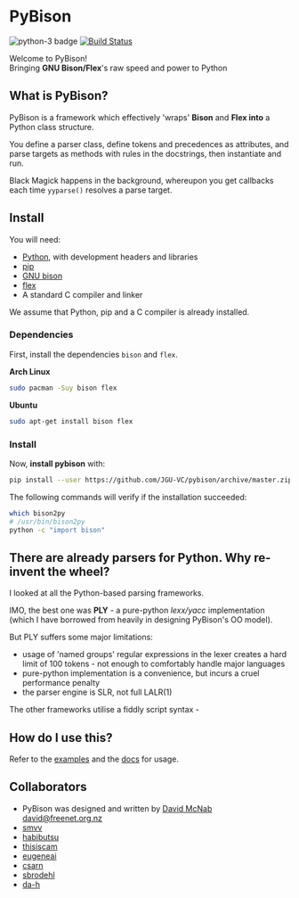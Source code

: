 # PyBison
![python-3 badge](https://img.shields.io/badge/python-3-brightgreen.svg)
[![Build Status](https://travis-ci.org/JGU-VC/pybison.svg?branch=master)](https://travis-ci.org/JGU-VC/pybison)

Welcome to PyBison!  
Bringing **GNU Bison/Flex**'s raw speed and power to Python  


## What is PyBison?
PyBison is a framework which effectively 'wraps' **Bison** and **Flex into** a Python class structure.

You define a parser class, define tokens and precedences as attributes, and parse targets as methods with rules in the docstrings,
then instantiate and run.

Black Magick happens in the background, whereupon you get callbacks each time `yyparse()` resolves a parse target.


## Install

You will need:

  - [Python](https://www.python.org/), with development headers and libraries
  - [pip](https://pypi.org/project/pip/)
  - [GNU bison](https://www.gnu.org/software/bison/)
  - [flex](https://github.com/westes/flex)
  - A standard C compiler and linker

We assume that Python, pip and a C compiler is already installed.

### Dependencies
First, install the dependencies `bison` and `flex`.

**Arch Linux**
```bash
sudo pacman -Suy bison flex
```
**Ubuntu**
```bash
sudo apt-get install bison flex
```

### Install

Now, **install pybison** with:
```bash
pip install --user https://github.com/JGU-VC/pybison/archive/master.zip
```

The following commands will verify if the installation succeeded:

```bash
which bison2py
# /usr/bin/bison2py
python -c "import bison"
```

## There are already parsers for Python. Why re-invent the wheel?

I looked at all the Python-based parsing frameworks.

IMO, the best one was **PLY** - a pure-python *lexx/yacc* implementation
(which I have borrowed from heavily in designing PyBison's OO model).

But PLY suffers some major limitations:

* usage of 'named groups' regular expressions in the lexer creates
  a hard limit of 100 tokens - not enough to comfortably handle major
  languages
* pure-python implementation is a convenience, but incurs a cruel
  performance penalty
* the parser engine is SLR, not full LALR(1)

The other frameworks utilise a fiddly script syntax -

## How do I use this?
Refer to the [examples](examples) and the [docs](doc) for usage.


## Collaborators
- PyBison was designed and written by [David McNab <david@freenet.org.nz>](http://freenet.mcnabhosting.com/python/pybison/)
- [smvv](https://github.com/smvv)
- [habibutsu](https://github.com/habibutsu)
- [thisiscam](https://github.com/thisiscam)
- [eugeneai](https://github.com/eugenai)
- [csarn](https://github.com/csarn)
- [sbrodehl](https://github.com/sbrodehl)
- [da-h](https://github.com/da)

